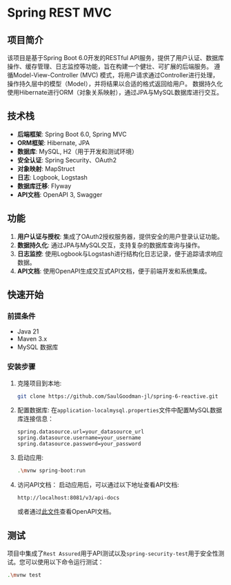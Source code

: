 # Spring REST MVC

## 项目简介
该项目是基于Spring Boot 6.0开发的RESTful API服务，提供了用户认证、数据库操作、缓存管理、日志监控等功能，旨在构建一个健壮、可扩展的后端服务。
遵循Model-View-Controller (MVC) 模式，将用户请求通过Controller进行处理，操作持久层中的模型（Model），并将结果以合适的格式返回给用户。
数据持久化使用Hibernate进行ORM（对象关系映射），通过JPA与MySQL数据库进行交互。


## 技术栈
- **后端框架**: Spring Boot 6.0, Spring MVC
- **ORM框架**: Hibernate, JPA
- **数据库**: MySQL, H2（用于开发和测试环境）
- **安全认证**: Spring Security、OAuth2
- **对象映射**: MapStruct
- **日志**: Logbook, Logstash
- **数据库迁移**: Flyway
- **API文档**: OpenAPI 3, Swagger


## 功能
1. **用户认证与授权**: 集成了OAuth2授权服务器，提供安全的用户登录认证功能。
2. **数据持久化**: 通过JPA与MySQL交互，支持复杂的数据库查询与操作。
3. **日志监控**: 使用Logbook与Logstash进行结构化日志记录，便于追踪请求响应数据。
4. **API文档**: 使用OpenAPI生成交互式API文档，便于前端开发和系统集成。

## 快速开始

### 前提条件
- Java 21
- Maven 3.x
- MySQL 数据库

### 安装步骤
1. 克隆项目到本地:
   ```bash
   git clone https://github.com/SaulGoodman-jl/spring-6-reactive.git
   ```
2. 配置数据库:
   在`application-localmysql.properties`文件中配置MySQL数据库连接信息：
   ```properties
   spring.datasource.url=your_datasource_url
   spring.datasource.username=your_username
   spring.datasource.password=your_password
   ```

3. 启动应用:
   ```bash
   .\mvnw spring-boot:run
   ```

4. 访问API文档：
   启动应用后，可以通过以下地址查看API文档:
   ```
   http://localhost:8081/v3/api-docs
   ```
   或者通过[此文件](src/test/resources/oa3.yml)查看OpenAPI文档。

## 测试
项目中集成了`Rest Assured`用于API测试以及`spring-security-test`用于安全性测试。您可以使用以下命令运行测试：
```bash
.\mvnw test
```